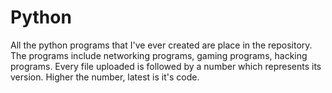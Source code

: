 # Python
All the python programs that I've ever created are place in the repository.
The programs include networking programs, gaming programs, hacking programs.
Every file uploaded is followed by a number which represents its version. 
Higher the number, latest is it's code.
